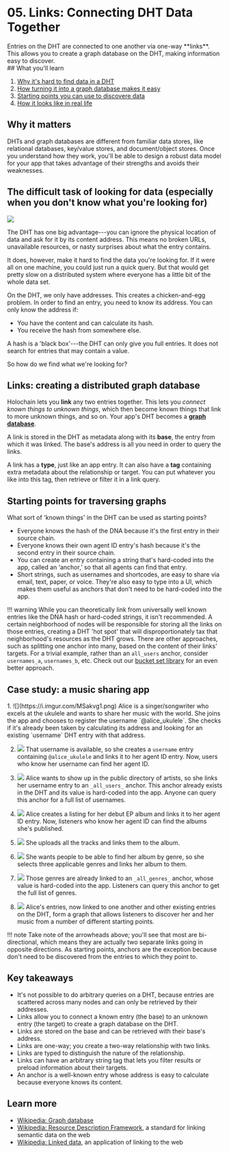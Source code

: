 # 05. Links: Connecting DHT Data Together

<div class="coreconcepts-intro" markdown="1">
Entries on the DHT are connected to one another via one-way **links**. This allows you to create a graph database on the DHT, making information easy to discover.
</div>

<div class="coreconcepts-orientation" markdown="1">
## What you'll learn

1. [Why it's hard to find data in a DHT](#the-difficult-task-of-looking-for-data-when-you-dont-know-what-youre-looking-for)
2. [How turning it into a graph database makes it easy](#links-creating-a-distributed-graph-database)
3. [Starting points you can use to discovere data](#starting-points-for-traversing-graphs)
4. [How it looks like in real life](#case-study-a-music-sharing-app)

## Why it matters

DHTs and graph databases are different from familiar data stores, like relational databases, key/value stores, and document/object stores. Once you understand how they work, you'll be able to design a robust data model for your app that takes advantage of their strengths and avoids their weaknesses.
</div>

## The difficult task of looking for data (especially when you don't know what you're looking for)

![](https://i.imgur.com/FDGsIDF.png)

The DHT has one big advantage---you can ignore the physical location of data and ask for it by its content address. This means no broken URLs, unavailable resources, or nasty surprises about what the entry contains.

It does, however, make it hard to find the data you're looking for. If it were all on one machine, you could just run a quick query. But that would get pretty slow on a distributed system where everyone has a little bit of the whole data set.

On the DHT, we only have addresses. This creates a chicken-and-egg problem. In order to find an entry, you need to know its address. You can only know the address if:

* You have the content and can calculate its hash.
* You receive the hash from somewhere else.

A hash is a 'black box'---the DHT can only give you full entries. It does not search for entries that may contain a value.

So how do we find what we're looking for?

## Links: creating a distributed graph database

Holochain lets you **link** any two entries together. This lets you _connect known things to unknown things_, which then become known things that link to more unknown things, and so on. Your app's DHT becomes a [**graph database**](https://en.wikipedia.org/wiki/Graph_database).

A link is stored in the DHT as metadata along with its **base**, the entry from which it was linked. The base's address is all you need in order to query the links.

A link has a **type**, just like an app entry. It can also have a **tag** containing extra metadata about the relationship or target. You can put whatever you like into this tag, then retrieve or filter it in a link query.

## Starting points for traversing graphs

What sort of 'known things' in the DHT can be used as starting points?

* Everyone knows the hash of the DNA because it's the first entry in their source chain.
* Everyone knows their own agent ID entry's hash because it's the second entry in their source chain.
* You can create an entry containing a string that's hard-coded into the app, called an ‘anchor,’ so that all agents can find that entry. 
* Short strings, such as usernames and shortcodes, are easy to share via email, text, paper, or voice. They're also easy to type into a UI, which makes them useful as anchors that don't need to be hard-coded into the app.

!!! warning
    While you can theoretically link from universally well known entries like the DNA hash or hard-coded strings, it isn't recommended. A certain neighborhood of nodes will be responsible for storing all the links on those entries, creating a DHT 'hot spot' that will disproportionately tax that neighborhood's resources as the DHT grows. There are other approaches, such as splitting one anchor into many, based on the content of their links' targets. For a trivial example, rather than an `all_users` anchor, consider `usernames_a`, `usernames_b`, etc. Check out our [bucket set library](https://github.com/willemolding/holochain-collections#bucket-set) for an even better approach.

## Case study: a music sharing app

<div class="coreconcepts-storysequence" markdown="1">
1. ![](https://i.imgur.com/MSakvg1.png)
Alice is a singer/songwriter who excels at the ukulele and wants to share her music with the world. She joins the app and chooses to register the username `@alice_ukulele`. She checks if it's already been taken by calculating its address and looking for an existing `username` DHT entry with that address.

2. ![](https://i.imgur.com/qns2GAI.png)
That username is available, so she creates a `username` entry containing `@alice_ukulele` and links it to her agent ID entry. Now, users who know her username can find her agent ID.

3. ![](https://i.imgur.com/uzZ7rZG.png)
Alice wants to show up in the public directory of artists, so she links her username entry to an `_all_users_` anchor. This anchor already exists in the DHT and its value is hard-coded into the app. Anyone can query this anchor for a full list of usernames.

4. ![](https://i.imgur.com/CTgTxWh.png)
Alice creates a listing for her debut EP album and links it to her agent ID entry. Now, listeners who know her agent ID can find the albums she's published.

5. ![](https://i.imgur.com/xpKXxO2.png)
She uploads all the tracks and links them to the album.

6. ![](https://i.imgur.com/lQng0it.png)
She wants people to be able to find her album by genre, so she selects three applicable genres and links her album to them.

7. ![](https://i.imgur.com/cvYPJR2.png)
Those genres are already linked to an `_all_genres_` anchor, whose value is hard-coded into the app. Listeners can query this anchor to get the full list of genres.

8. ![](https://i.imgur.com/G9ejz5V.png)
Alice's entries, now linked to one another and other existing entries on the DHT, form a graph that allows listeners to discover her and her music from a number of different starting points.
</div>

!!! note
    Take note of the arrowheads above; you'll see that most are bi-directional, which means they are actually two separate links going in opposite directions. As starting points, anchors are the exception because don't need to be discovered from the entries to which they point to.

## Key takeaways

* It's not possible to do arbitrary queries on a DHT, because entries are scattered across many nodes and can only be retrieved by their addresses.
* Links allow you to connect a known entry (the base) to an unknown entry (the target) to create a graph database on the DHT.
* Links are stored on the base and can be retrieved with their base's address.
* Links are one-way; you create a two-way relationship with two links.
* Links are typed to distinguish the nature of the relationship.
* Links can have an arbitrary string tag that lets you filter results or preload information about their targets.
* An anchor is a well-known entry whose address is easy to calculate because everyone knows its content.

## Learn more

* [Wikipedia: Graph database](https://en.wikipedia.org/wiki/Graph_database)
* [Wikipedia: Resource Description Framework](https://en.wikipedia.org/wiki/Resource_Description_Framework), a standard for linking semantic data on the web
* [Wikipedia: Linked data](https://en.wikipedia.org/wiki/Linked_data), an application of linking to the web

